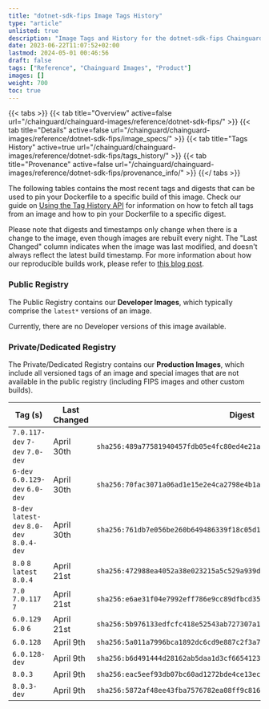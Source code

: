 ```yaml
---
title: "dotnet-sdk-fips Image Tags History"
type: "article"
unlisted: true
description: "Image Tags and History for the dotnet-sdk-fips Chainguard Image"
date: 2023-06-22T11:07:52+02:00
lastmod: 2024-05-01 00:46:56
draft: false
tags: ["Reference", "Chainguard Images", "Product"]
images: []
weight: 700
toc: true
---
```


{{< tabs >}}
{{< tab title="Overview" active=false url="/chainguard/chainguard-images/reference/dotnet-sdk-fips/" >}}
{{< tab title="Details" active=false url="/chainguard/chainguard-images/reference/dotnet-sdk-fips/image_specs/" >}}
{{< tab title="Tags History" active=true url="/chainguard/chainguard-images/reference/dotnet-sdk-fips/tags_history/" >}}
{{< tab title="Provenance" active=false url="/chainguard/chainguard-images/reference/dotnet-sdk-fips/provenance_info/" >}}
{{</ tabs >}}

The following tables contains the most recent tags and digests that can be used to pin your Dockerfile to a specific build of this image. Check our guide on [Using the Tag History API](/chainguard/chainguard-images/using-the-tag-history-api/) for information on how to fetch all tags from an image and how to pin your Dockerfile to a specific digest.

Please note that digests and timestamps only change when there is a change to the image, even though images are rebuilt every night. The "Last Changed" column indicates when the image was last modified, and doesn't always reflect the latest build timestamp. For more information about how our reproducible builds work, please refer to [this blog post](https://www.chainguard.dev/unchained/reproducing-chainguards-reproducible-image-builds).

### Public Registry
The Public Registry contains our **Developer Images**, which typically comprise the `latest*` versions of an image.

Currently, there are no Developer versions of this image available.

### Private/Dedicated Registry
The Private/Dedicated Registry contains our **Production Images**, which include all versioned tags of an image and special images that are not available in the public registry (including FIPS images and other custom builds).

| Tag (s)                                     | Last Changed | Digest                                                                    |
|---------------------------------------------|--------------|---------------------------------------------------------------------------|
|  `7.0.117-dev` `7-dev` `7.0-dev`            | April 30th   | `sha256:489a77581940457fdb05e4fc80ed4e21a812cca148442f62a389593b12719586` |
|  `6-dev` `6.0.129-dev` `6.0-dev`            | April 30th   | `sha256:70fac3071a06ad1e15e2e4ca2798e4b1ac36d03a36c8f8bb437e5096a86c913c` |
|  `8-dev` `latest-dev` `8.0-dev` `8.0.4-dev` | April 30th   | `sha256:761db7e056be260b649486339f18c05d1ba7d6d26ca2cb4a1bdc66ab65d7e81a` |
|  `8.0` `8` `latest` `8.0.4`                 | April 21st   | `sha256:472988ea4052a38e023215a5c529a939d9feedc18cfc218a655403af9d281777` |
|  `7.0` `7.0.117` `7`                        | April 21st   | `sha256:e6ae31f04e7992eff786e9cc89dfbcd3557ccbbc2b29d13161a241b3aa268a8f` |
|  `6.0.129` `6.0` `6`                        | April 21st   | `sha256:5b976133edfcfc418e52543ab727307a1dbe540478c60740391062ff36e553f6` |
|  `6.0.128`                                  | April 9th    | `sha256:5a011a7996bca1892dc6cd9e887c2f3a77cef5cd11ebb97233be3b4f1bc8b370` |
|  `6.0.128-dev`                              | April 9th    | `sha256:b6d491444d28162ab5daa1d3cf66541230120800e139c68a1d91638c8a11efbe` |
|  `8.0.3`                                    | April 9th    | `sha256:eac5eef93db07bc60ad1272bde4ce13ecad39ce9dd59ab240679e3d1250aca2b` |
|  `8.0.3-dev`                                | April 9th    | `sha256:5872af48ee43fba7576782ea08ff9c816fc9aee94e90017480e1a8faf0ca578c` |

